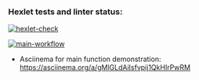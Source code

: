 ### Hexlet tests and linter status:
[![hexlet-check](https://github.com/Enoferge/frontend-project-46/actions/workflows/hexlet-check.yml/badge.svg)](https://github.com/Enoferge/frontend-project-46/actions/workflows/hexlet-check.yml)

[![main-workflow](https://github.com/Enoferge/frontend-project-46/actions/workflows/main.yml/badge.svg)](https://github.com/Enoferge/frontend-project-46/actions/workflows/main.yml)

* Asciinema for main function demonstration:
https://asciinema.org/a/gMlGLdAiIsfvpij1QkHIrPwRM